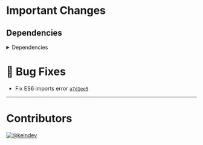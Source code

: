 # Important Changes

## Dependencies

<details>
<summary>Dependencies</summary>

- Downgraded **[ansi-escapes](https://www.npmjs.com/package/ansi-escapes/v/4.3.2)** from `5.0.0` to `4.3.2`
- Downgraded **[ansi-styles](https://www.npmjs.com/package/ansi-styles/v/5.2.0)** from `6.1.0` to `5.2.0`
- Downgraded **[string-width](https://www.npmjs.com/package/string-width/v/4.2.2)** from `5.0.0` to `4.2.2`
- Downgraded **[strip-ansi](https://www.npmjs.com/package/strip-ansi/v/6.0.0)** from `7.0.0` to `6.0.0`

</details>

# :bug: Bug Fixes

- Fix ES6 imports error [`a7d1ee5`](https://github.com/keindev/stdout-update/commit/a7d1ee54a925447825634c9ab65cf9a90333b4d0)

---

# Contributors

[![@keindev](https://avatars.githubusercontent.com/u/4527292?v=4&s=40)](https://github.com/keindev)
